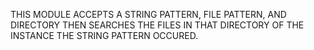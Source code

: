 THIS MODULE ACCEPTS A STRING PATTERN, FILE PATTERN, AND DIRECTORY THEN SEARCHES THE FILES IN THAT DIRECTORY OF THE INSTANCE THE STRING PATTERN OCCURED.
